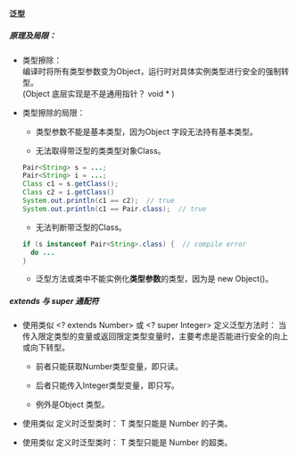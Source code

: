 

#### 泛型


##### 原理及局限：

- 类型擦除：  
  编译时将所有类型参数变为Object，运行时对具体实例类型进行安全的强制转型。  
  (Object 底层实现是不是通用指针？ void \* )

- 类型擦除的局限： 
  - 类型参数不能是基本类型，因为Object 字段无法持有基本类型。

  - 无法取得带泛型的类类型对象Class。

  ``` java
  Pair<String> s = ...; 
  Pair<String> i = ...; 
  Class c1 = s.getClass();
  Class c2 = i.getClass()
  System.out.println(c1 == c2);  // true
  System.out.println(c1 == Pair.class);  // true
  ```
  - 无法判断带泛型的Class。

  ``` java
  if (s instanceof Pair<String>.class) {  // compile error
    do ...
  }
  ```

  - 泛型方法或类中不能实例化**类型参数**的类型，因为是 new Object()。


##### extends 与 super 通配符

- 使用类似 <? extends Number> 或 <? super Integer> 定义泛型方法时：
  当传入限定类型的变量或返回限定类型变量时，主要考虑是否能进行安全的向上或向下转型。  
  - 前者只能获取Number类型变量，即只读。  

  - 后者只能传入Integer类型变量，即只写。

  - 例外是Object 类型。

- 使用类似<T extends Number> 定义时泛型类时：
  T 类型只能是 Number 的子类。

- 使用类似<T super Number> 定义时泛型类时：
  T 类型只能是 Number 的超类。

